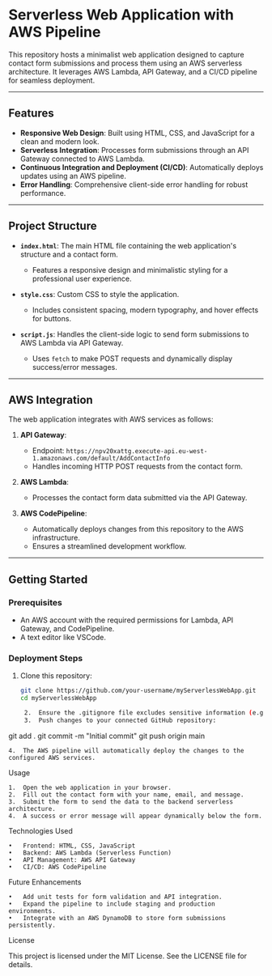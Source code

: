 # Serverless Web Application with AWS Pipeline

This repository hosts a minimalist web application designed to capture contact form submissions and process them using an AWS serverless architecture. It leverages AWS Lambda, API Gateway, and a CI/CD pipeline for seamless deployment.

---

## Features

- **Responsive Web Design**: Built using HTML, CSS, and JavaScript for a clean and modern look.
- **Serverless Integration**: Processes form submissions through an API Gateway connected to AWS Lambda.
- **Continuous Integration and Deployment (CI/CD)**: Automatically deploys updates using an AWS pipeline.
- **Error Handling**: Comprehensive client-side error handling for robust performance.

---

## Project Structure

- **`index.html`**: The main HTML file containing the web application's structure and a contact form.  
  - Features a responsive design and minimalistic styling for a professional user experience.

- **`style.css`**: Custom CSS to style the application.  
  - Includes consistent spacing, modern typography, and hover effects for buttons.

- **`script.js`**: Handles the client-side logic to send form submissions to AWS Lambda via API Gateway.  
  - Uses `fetch` to make POST requests and dynamically display success/error messages.

---

## AWS Integration

The web application integrates with AWS services as follows:

1. **API Gateway**:
   - Endpoint: `https://npv20xattg.execute-api.eu-west-1.amazonaws.com/default/AddContactInfo`
   - Handles incoming HTTP POST requests from the contact form.

2. **AWS Lambda**:
   - Processes the contact form data submitted via the API Gateway.

3. **AWS CodePipeline**:
   - Automatically deploys changes from this repository to the AWS infrastructure.
   - Ensures a streamlined development workflow.

---

## Getting Started

### Prerequisites
- An AWS account with the required permissions for Lambda, API Gateway, and CodePipeline.
- A text editor like VSCode.

### Deployment Steps
1. Clone this repository:
   ```bash
   git clone https://github.com/your-username/myServerlessWebApp.git
   cd myServerlessWebApp

	2.	Ensure the .gitignore file excludes sensitive information (e.g., .env files).
	3.	Push changes to your connected GitHub repository:

git add .
git commit -m "Initial commit"
git push origin main


	4.	The AWS pipeline will automatically deploy the changes to the configured AWS services.

Usage

	1.	Open the web application in your browser.
	2.	Fill out the contact form with your name, email, and message.
	3.	Submit the form to send the data to the backend serverless architecture.
	4.	A success or error message will appear dynamically below the form.

Technologies Used

	•	Frontend: HTML, CSS, JavaScript
	•	Backend: AWS Lambda (Serverless Function)
	•	API Management: AWS API Gateway
	•	CI/CD: AWS CodePipeline

Future Enhancements

	•	Add unit tests for form validation and API integration.
	•	Expand the pipeline to include staging and production environments.
	•	Integrate with an AWS DynamoDB to store form submissions persistently.

License

This project is licensed under the MIT License. See the LICENSE file for details.
